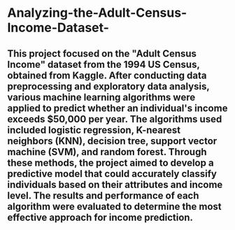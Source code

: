 # Analyzing-the-Adult-Census-Income-Dataset-
## This project focused on the "Adult Census Income" dataset from the 1994 US Census, obtained from Kaggle. After conducting data preprocessing and exploratory data analysis, various machine learning algorithms were applied to predict whether an individual's income exceeds $50,000 per year. The algorithms used included logistic regression, K-nearest neighbors (KNN), decision tree, support vector machine (SVM), and random forest. Through these methods, the project aimed to develop a predictive model that could accurately classify individuals based on their attributes and income level. The results and performance of each algorithm were evaluated to determine the most effective approach for income prediction.
